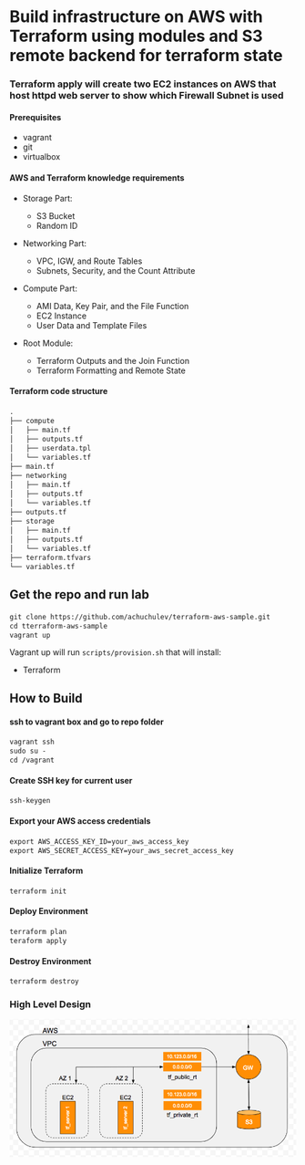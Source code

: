 # Build infrastructure on AWS with Terraform using modules and S3 remote backend for terraform state

### Terraform apply will create two EC2 instances on AWS that host httpd web server to show which Firewall Subnet is used

#### Prerequisites

- vagrant
- git
- virtualbox

#### AWS and Terraform knowledge requirements

- Storage Part: 
  - S3 Bucket
  - Random ID

- Networking Part: 
  - VPC, IGW, and Route Tables
  - Subnets, Security, and the Count Attribute

- Compute Part:
  - AMI Data, Key Pair, and the File Function
  - EC2 Instance
  - User Data and Template Files

- Root Module:
  - Terraform Outputs and the Join Function
  - Terraform Formatting and Remote State

#### Terraform code structure

```
.
├── compute
│   ├── main.tf
│   ├── outputs.tf
│   ├── userdata.tpl
│   └── variables.tf
├── main.tf
├── networking
│   ├── main.tf
│   ├── outputs.tf
│   └── variables.tf
├── outputs.tf
├── storage
│   ├── main.tf
│   ├── outputs.tf
│   └── variables.tf
├── terraform.tfvars
└── variables.tf
```

## Get the repo and run lab

```
git clone https://github.com/achuchulev/terraform-aws-sample.git
cd tterraform-aws-sample
vagrant up
```

Vagrant up will run `scripts/provision.sh` that will install:

- Terraform

## How to Build

#### ssh to vagrant box and go to repo folder

```
vagrant ssh
sudo su -
cd /vagrant
```

#### Create SSH key for current user

```
ssh-keygen
```

#### Export your AWS access credentials

```
export AWS_ACCESS_KEY_ID=your_aws_access_key
export AWS_SECRET_ACCESS_KEY=your_aws_secret_access_key
```

#### Initialize Terraform

```
terraform init
```

#### Deploy Environment

```
terraform plan
teraform apply
```

#### Destroy Environment

```
terraform destroy
```

### High Level Design

![Alt text](./high_level_design.png?raw=true "High Level Design")

